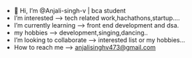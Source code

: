 - 👋 Hi, I’m @Anjali-singh-v | bca student
-  I’m interested --> tech related work,hachathons,startup....
-  I’m currently learning --> front end development and dsa.
-  my hobbies --> development,singing,dancing.. 
-  I’m looking to collaborate --> interested list or my hobbies...
-  How to reach me --> anjalisinghv473@gmail.com

<!---
Anjali-singh-v/Anjali-singh-v is a ✨ special ✨ repository because its `README.md` (this file) appears on your GitHub profile.
You can click the Preview link to take a look at your changes.
--->
